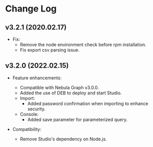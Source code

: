 # Change Log

## v3.2.1 (2020.02.17)

- Fix:
  - Remove the node environment check before rpm installation.
  - Fix export csv parsing issue.

## v3.2.0 (2022.02.15)

- Feature enhancements:
  - Compatible with Nebula Graph v3.0.0.
  - Added the use of DEB to deploy and start Studio.
  - Import:
    - Added password confirmation when importing to enhance security.
  - Console:
    - Added save parameter for parameterized query.

- Compatibility:
  - Remove Studio's dependency on Node.js.
